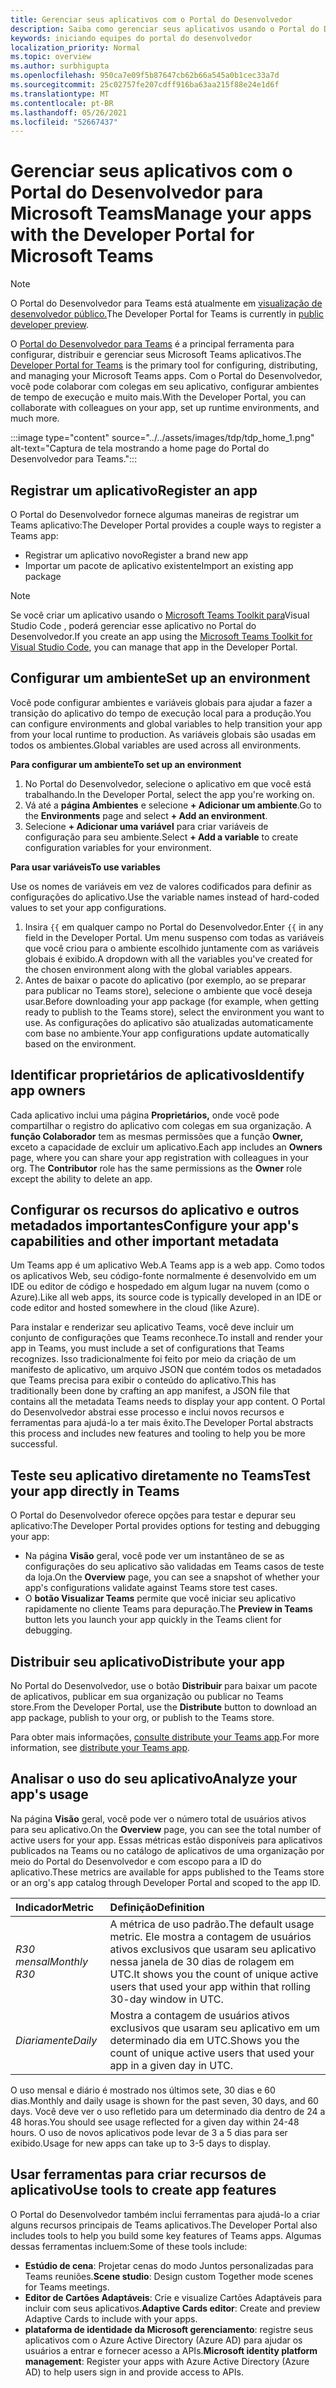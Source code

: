 ```yaml
---
title: Gerenciar seus aplicativos com o Portal do Desenvolvedor
description: Saiba como gerenciar seus aplicativos usando o Portal do Desenvolvedor para Microsoft Teams.
keywords: iniciando equipes do portal do desenvolvedor
localization_priority: Normal
ms.topic: overview
ms.author: surbhigupta
ms.openlocfilehash: 950ca7e09f5b87647cb62b66a545a0b1cec33a7d
ms.sourcegitcommit: 25c02757fe207cdff916ba63aa215f88e24e1d6f
ms.translationtype: MT
ms.contentlocale: pt-BR
ms.lasthandoff: 05/26/2021
ms.locfileid: "52667437"
---
```

# <a name="manage-your-apps-with-the-developer-portal-for-microsoft-teams"></a><span data-ttu-id="d877e-104">Gerenciar seus aplicativos com o Portal do Desenvolvedor para Microsoft Teams</span><span class="sxs-lookup"><span data-stu-id="d877e-104">Manage your apps with the Developer Portal for Microsoft Teams</span></span>

> [!NOTE]
> <span data-ttu-id="d877e-105">O Portal do Desenvolvedor para Teams está atualmente em [visualização de desenvolvedor público.](~/resources/dev-preview/developer-preview-intro.md)</span><span class="sxs-lookup"><span data-stu-id="d877e-105">The Developer Portal for Teams is currently in [public developer preview](~/resources/dev-preview/developer-preview-intro.md).</span></span>

<span data-ttu-id="d877e-106">O <a href="https://dev.teams.microsoft.com" target="_blank">Portal do Desenvolvedor para Teams</a> é a principal ferramenta para configurar, distribuir e gerenciar seus Microsoft Teams aplicativos.</span><span class="sxs-lookup"><span data-stu-id="d877e-106">The <a href="https://dev.teams.microsoft.com" target="_blank">Developer Portal for Teams</a> is the primary tool for configuring, distributing, and managing your Microsoft Teams apps.</span></span> <span data-ttu-id="d877e-107">Com o Portal do Desenvolvedor, você pode colaborar com colegas em seu aplicativo, configurar ambientes de tempo de execução e muito mais.</span><span class="sxs-lookup"><span data-stu-id="d877e-107">With the Developer Portal, you can collaborate with colleagues on your app, set up runtime environments, and much more.</span></span>

:::image type="content" source="../../assets/images/tdp/tdp_home_1.png" alt-text="Captura de tela mostrando a home page do Portal do Desenvolvedor para Teams.":::

## <a name="register-an-app"></a><span data-ttu-id="d877e-109">Registrar um aplicativo</span><span class="sxs-lookup"><span data-stu-id="d877e-109">Register an app</span></span>

<span data-ttu-id="d877e-110">O Portal do Desenvolvedor fornece algumas maneiras de registrar um Teams aplicativo:</span><span class="sxs-lookup"><span data-stu-id="d877e-110">The Developer Portal provides a couple ways to register a Teams app:</span></span>

* <span data-ttu-id="d877e-111">Registrar um aplicativo novo</span><span class="sxs-lookup"><span data-stu-id="d877e-111">Register a brand new app</span></span>
* <span data-ttu-id="d877e-112">Importar um pacote de aplicativo existente</span><span class="sxs-lookup"><span data-stu-id="d877e-112">Import an existing app package</span></span>

> [!NOTE]
> <span data-ttu-id="d877e-113">Se você criar um aplicativo usando o [Microsoft Teams Toolkit para](https://marketplace.visualstudio.com/items?itemName=TeamsDevApp.ms-teams-vscode-extension)Visual Studio Code , poderá gerenciar esse aplicativo no Portal do Desenvolvedor.</span><span class="sxs-lookup"><span data-stu-id="d877e-113">If you create an app using the [Microsoft Teams Toolkit for Visual Studio Code](https://marketplace.visualstudio.com/items?itemName=TeamsDevApp.ms-teams-vscode-extension), you can manage that app in the Developer Portal.</span></span>

## <a name="set-up-an-environment"></a><span data-ttu-id="d877e-114">Configurar um ambiente</span><span class="sxs-lookup"><span data-stu-id="d877e-114">Set up an environment</span></span>

<span data-ttu-id="d877e-115">Você pode configurar ambientes e variáveis globais para ajudar a fazer a transição do aplicativo do tempo de execução local para a produção.</span><span class="sxs-lookup"><span data-stu-id="d877e-115">You can configure environments and global variables to help transition your app from your local runtime to production.</span></span> <span data-ttu-id="d877e-116">As variáveis globais são usadas em todos os ambientes.</span><span class="sxs-lookup"><span data-stu-id="d877e-116">Global variables are used across all environments.</span></span>

<span data-ttu-id="d877e-117">**Para configurar um ambiente**</span><span class="sxs-lookup"><span data-stu-id="d877e-117">**To set up an environment**</span></span>

1. <span data-ttu-id="d877e-118">No Portal do Desenvolvedor, selecione o aplicativo em que você está trabalhando.</span><span class="sxs-lookup"><span data-stu-id="d877e-118">In the Developer Portal, select the app you're working on.</span></span>
2. <span data-ttu-id="d877e-119">Vá até a **página Ambientes** e selecione **+ Adicionar um ambiente**.</span><span class="sxs-lookup"><span data-stu-id="d877e-119">Go to the **Environments** page and select **+ Add an environment**.</span></span>
3. <span data-ttu-id="d877e-120">Selecione **+ Adicionar uma variável** para criar variáveis de configuração para seu ambiente.</span><span class="sxs-lookup"><span data-stu-id="d877e-120">Select **+ Add a variable** to create configuration variables for your environment.</span></span>

<span data-ttu-id="d877e-121">**Para usar variáveis**</span><span class="sxs-lookup"><span data-stu-id="d877e-121">**To use variables**</span></span>

<span data-ttu-id="d877e-122">Use os nomes de variáveis em vez de valores codificados para definir as configurações do aplicativo.</span><span class="sxs-lookup"><span data-stu-id="d877e-122">Use the variable names instead of hard-coded values to set your app configurations.</span></span>

1. <span data-ttu-id="d877e-123">Insira `{{` em qualquer campo no Portal do Desenvolvedor.</span><span class="sxs-lookup"><span data-stu-id="d877e-123">Enter `{{` in any field in the Developer Portal.</span></span> <span data-ttu-id="d877e-124">Um menu suspenso com todas as variáveis que você criou para o ambiente escolhido juntamente com as variáveis globais é exibido.</span><span class="sxs-lookup"><span data-stu-id="d877e-124">A dropdown with all the variables you've created for the chosen environment along with the global variables appears.</span></span>  
1. <span data-ttu-id="d877e-125">Antes de baixar o pacote do aplicativo (por exemplo, ao se preparar para publicar no Teams store), selecione o ambiente que você deseja usar.</span><span class="sxs-lookup"><span data-stu-id="d877e-125">Before downloading your app package (for example, when getting ready to publish to the Teams store), select the environment you want to use.</span></span> <span data-ttu-id="d877e-126">As configurações do aplicativo são atualizadas automaticamente com base no ambiente.</span><span class="sxs-lookup"><span data-stu-id="d877e-126">Your app configurations update automatically based on the environment.</span></span> 

## <a name="identify-app-owners"></a><span data-ttu-id="d877e-127">Identificar proprietários de aplicativos</span><span class="sxs-lookup"><span data-stu-id="d877e-127">Identify app owners</span></span>

<span data-ttu-id="d877e-128">Cada aplicativo inclui uma página **Proprietários,** onde você pode compartilhar o registro do aplicativo com colegas em sua organização. A **função Colaborador** tem as mesmas permissões que a função **Owner,** exceto a capacidade de excluir um aplicativo.</span><span class="sxs-lookup"><span data-stu-id="d877e-128">Each app includes an **Owners** page, where you can share your app registration with colleagues in your org. The **Contributor** role has the same permissions as the **Owner** role except the ability to delete an app.</span></span>

## <a name="configure-your-apps-capabilities-and-other-important-metadata"></a><span data-ttu-id="d877e-129">Configurar os recursos do aplicativo e outros metadados importantes</span><span class="sxs-lookup"><span data-stu-id="d877e-129">Configure your app's capabilities and other important metadata</span></span>

<span data-ttu-id="d877e-130">Um Teams app é um aplicativo Web.</span><span class="sxs-lookup"><span data-stu-id="d877e-130">A Teams app is a web app.</span></span> <span data-ttu-id="d877e-131">Como todos os aplicativos Web, seu código-fonte normalmente é desenvolvido em um IDE ou editor de código e hospedado em algum lugar na nuvem (como o Azure).</span><span class="sxs-lookup"><span data-stu-id="d877e-131">Like all web apps, its source code is typically developed in an IDE or code editor and hosted somewhere in the cloud (like Azure).</span></span>

<span data-ttu-id="d877e-132">Para instalar e renderizar seu aplicativo Teams, você deve incluir um conjunto de configurações que Teams reconhece.</span><span class="sxs-lookup"><span data-stu-id="d877e-132">To install and render your app in Teams, you must include a set of configurations that Teams recognizes.</span></span> <span data-ttu-id="d877e-133">Isso tradicionalmente foi feito por meio da criação de um manifesto de aplicativo, um arquivo JSON que contém todos os metadados que Teams precisa para exibir o conteúdo do aplicativo.</span><span class="sxs-lookup"><span data-stu-id="d877e-133">This has traditionally been done by crafting an app manifest, a JSON file that contains all the metadata Teams needs to display your app content.</span></span> <span data-ttu-id="d877e-134">O Portal do Desenvolvedor abstrai esse processo e inclui novos recursos e ferramentas para ajudá-lo a ter mais êxito.</span><span class="sxs-lookup"><span data-stu-id="d877e-134">The Developer Portal abstracts this process and includes new features and tooling to help you be more successful.</span></span>

## <a name="test-your-app-directly-in-teams"></a><span data-ttu-id="d877e-135">Teste seu aplicativo diretamente no Teams</span><span class="sxs-lookup"><span data-stu-id="d877e-135">Test your app directly in Teams</span></span>

<span data-ttu-id="d877e-136">O Portal do Desenvolvedor oferece opções para testar e depurar seu aplicativo:</span><span class="sxs-lookup"><span data-stu-id="d877e-136">The Developer Portal provides options for testing and debugging your app:</span></span>

* <span data-ttu-id="d877e-137">Na página **Visão** geral, você pode ver um instantâneo de se as configurações do seu aplicativo são validadas em Teams casos de teste da loja.</span><span class="sxs-lookup"><span data-stu-id="d877e-137">On the **Overview** page, you can see a snapshot of whether your app's configurations validate against Teams store test cases.</span></span>
* <span data-ttu-id="d877e-138">O **botão Visualizar Teams** permite que você iniciar seu aplicativo rapidamente no cliente Teams para depuração.</span><span class="sxs-lookup"><span data-stu-id="d877e-138">The **Preview in Teams** button lets you launch your app quickly in the Teams client for debugging.</span></span>

## <a name="distribute-your-app"></a><span data-ttu-id="d877e-139">Distribuir seu aplicativo</span><span class="sxs-lookup"><span data-stu-id="d877e-139">Distribute your app</span></span>

<span data-ttu-id="d877e-140">No Portal do Desenvolvedor, use o botão **Distribuir** para baixar um pacote de aplicativos, publicar em sua organização ou publicar no Teams store.</span><span class="sxs-lookup"><span data-stu-id="d877e-140">From the Developer Portal, use the **Distribute** button to download an app package, publish to your org, or publish to the Teams store.</span></span>

<span data-ttu-id="d877e-141">Para obter mais informações, [consulte distribute your Teams app](~/concepts/deploy-and-publish/apps-publish-overview.md).</span><span class="sxs-lookup"><span data-stu-id="d877e-141">For more information, see [distribute your Teams app](~/concepts/deploy-and-publish/apps-publish-overview.md).</span></span>

## <a name="analyze-your-apps-usage"></a><span data-ttu-id="d877e-142">Analisar o uso do seu aplicativo</span><span class="sxs-lookup"><span data-stu-id="d877e-142">Analyze your app's usage</span></span>

<span data-ttu-id="d877e-143">Na página **Visão** geral, você pode ver o número total de usuários ativos para seu aplicativo.</span><span class="sxs-lookup"><span data-stu-id="d877e-143">On the **Overview** page, you can see the total number of active users for your app.</span></span> <span data-ttu-id="d877e-144">Essas métricas estão disponíveis para aplicativos publicados na Teams ou no catálogo de aplicativos de uma organização por meio do Portal do Desenvolvedor e com escopo para a ID do aplicativo.</span><span class="sxs-lookup"><span data-stu-id="d877e-144">These metrics are available for apps published to the Teams store or an org's app catalog through Developer Portal and scoped to the app ID.</span></span>

| <span data-ttu-id="d877e-145">Indicador</span><span class="sxs-lookup"><span data-stu-id="d877e-145">Metric</span></span> | <span data-ttu-id="d877e-146">Definição</span><span class="sxs-lookup"><span data-stu-id="d877e-146">Definition</span></span> |
| :-----------------------| :------------------------------------------------------------------------------------------------------|
| <span data-ttu-id="d877e-147">*R30 mensal*</span><span class="sxs-lookup"><span data-stu-id="d877e-147">*Monthly R30*</span></span> | <span data-ttu-id="d877e-148">A métrica de uso padrão.</span><span class="sxs-lookup"><span data-stu-id="d877e-148">The default usage metric.</span></span> <span data-ttu-id="d877e-149">Ele mostra a contagem de usuários ativos exclusivos que usaram seu aplicativo nessa janela de 30 dias de rolagem em UTC.</span><span class="sxs-lookup"><span data-stu-id="d877e-149">It shows you the count of unique active users that used your app within that rolling 30-day window in UTC.</span></span> |
| <span data-ttu-id="d877e-150">*Diariamente*</span><span class="sxs-lookup"><span data-stu-id="d877e-150">*Daily*</span></span> | <span data-ttu-id="d877e-151">Mostra a contagem de usuários ativos exclusivos que usaram seu aplicativo em um determinado dia em UTC.</span><span class="sxs-lookup"><span data-stu-id="d877e-151">Shows you the count of unique active users that used your app in a given day in UTC.</span></span> |

<span data-ttu-id="d877e-152">O uso mensal e diário é mostrado nos últimos sete, 30 dias e 60 dias.</span><span class="sxs-lookup"><span data-stu-id="d877e-152">Monthly and daily usage is shown for the past seven, 30 days, and 60 days.</span></span> <span data-ttu-id="d877e-153">Você deve ver o uso refletido para um determinado dia dentro de 24 a 48 horas.</span><span class="sxs-lookup"><span data-stu-id="d877e-153">You should see usage reflected for a given day within 24-48 hours.</span></span> <span data-ttu-id="d877e-154">O uso de novos aplicativos pode levar de 3 a 5 dias para ser exibido.</span><span class="sxs-lookup"><span data-stu-id="d877e-154">Usage for new apps can take up to 3-5 days to display.</span></span>

## <a name="use-tools-to-create-app-features"></a><span data-ttu-id="d877e-155">Usar ferramentas para criar recursos de aplicativo</span><span class="sxs-lookup"><span data-stu-id="d877e-155">Use tools to create app features</span></span>

<span data-ttu-id="d877e-156">O Portal do Desenvolvedor também inclui ferramentas para ajudá-lo a criar alguns recursos principais de Teams aplicativos.</span><span class="sxs-lookup"><span data-stu-id="d877e-156">The Developer Portal also includes tools to help you build some key features of Teams apps.</span></span> <span data-ttu-id="d877e-157">Algumas dessas ferramentas incluem:</span><span class="sxs-lookup"><span data-stu-id="d877e-157">Some of these tools include:</span></span>

* <span data-ttu-id="d877e-158">**Estúdio de cena**: Projetar cenas do modo Juntos personalizadas para Teams reuniões.</span><span class="sxs-lookup"><span data-stu-id="d877e-158">**Scene studio**: Design custom Together mode scenes for Teams meetings.</span></span>
* <span data-ttu-id="d877e-159">**Editor de Cartões Adaptáveis**: Crie e visualize Cartões Adaptáveis para incluir com seus aplicativos.</span><span class="sxs-lookup"><span data-stu-id="d877e-159">**Adaptive Cards editor**: Create and preview Adaptive Cards to include with your apps.</span></span>
* <span data-ttu-id="d877e-160">**plataforma de identidade da Microsoft gerenciamento**: registre seus aplicativos com o Azure Active Directory (Azure AD) para ajudar os usuários a entrar e fornecer acesso a APIs.</span><span class="sxs-lookup"><span data-stu-id="d877e-160">**Microsoft identity platform management**: Register your apps with Azure Active Directory (Azure AD) to help users sign in and provide access to APIs.</span></span>
